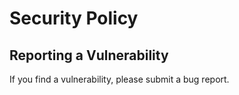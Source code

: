# Security Policy

## Reporting a Vulnerability

If you find a vulnerability, please submit a bug report.
